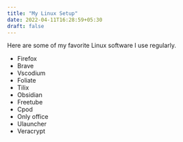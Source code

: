```yaml
---
title: "My Linux Setup"
date: 2022-04-11T16:28:59+05:30
draft: false
---
```


Here are some of my favorite Linux software I use regularly. 

<!--more-->

- Firefox
- Brave
- Vscodium
- Foliate
- Tilix
- Obsidian
- Freetube
- Cpod
- Only office
- Ulauncher
- Veracrypt

